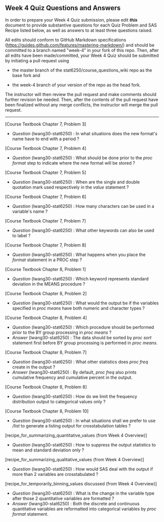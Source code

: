 ## Week 4 Quiz Questions and Answers

In order to prepare your Week 4 Quiz submission, please edit ***this*** document to provide substantive questions for each Quiz Problem and SAS Recipe listed below, as well as answers to at least three questions raised.

All edits should conform to GitHub Markdown specifications (https://guides.github.com/features/mastering-markdown/) and should be committed to a branch named "week-4" in your fork of this repo. Then, after all edits have been made/committed, your Week 4 Quiz should be submitted by initiating a pull request using

- the master branch of the stat6250/course_questions_wiki repo as the base fork and

- the week-4 branch of your version of the repo as the head fork.

The instructor will then review the pull request and make comments should further revision be needed. Then, after the contents of the pull request have been finalized without any merge conflicts, the instructor will merge the pull request.

********************************************************************************



[Course Textbook Chapter 7, Problem 3]
- *Question* (lwang30-stat6250) : In what situations does the new format's name have to end with a period ?


[Course Textbook Chapter 7, Problem 4]
- *Question* (lwang30-stat6250) : What should be done prior to the *proc format* step to indicate where the new format will be stored ?



[Course Textbook Chapter 7, Problem 5]
- *Question* (lwang30-stat6250) : When are the single and double quotation mark used respectively in the *value* statement ?


[Course Textbook Chapter 7, Problem 6]
- *Question* (lwang30-stat6250) : How many characters can be used in a variable's name ?


[Course Textbook Chapter 7, Problem 7]
- *Question* (lwang30-stat6250) : What other keywords can also be used to label ?


[Course Textbook Chapter 7, Problem 8]
- *Question* (lwang30-stat6250) : What happens when you place the *format* statement in a PROC step ?


[Course Textbook Chapter 8, Problem 1]
- *Question* (lwang30-stat6250) : Which keyword represents standard deviation in the MEANS procedure ?


[Course Textbook Chapter 8, Problem 2]
- *Question* (lwang30-stat6250) : What would the output be if the variables specified in *proc means* have both numeric and character types ?


[Course Textbook Chapter 8, Problem 4]
- *Question* (lwang30-stat6250) : Which procedure should be performed prior to the BY group processing in *proc means* ?
- *Answer* (lwang30-stat6250) : The data should be sorted by *proc sort* statement first before BY group processing is performed in *proc means*.


[Course Textbook Chapter 8, Problem 7]
- *Question* (lwang30-stat6250) : What other statistics does *proc freq* create in the output ?
- *Answer* (lwang30-stat6250) : By default, *proc freq* also prints cumulative frequency and cumulative percent in the output.

[Course Textbook Chapter 8, Problem 8]
- *Question* (lwang30-stat6250) : How do we limit the frequency distribution output to categorical values only ?


[Course Textbook Chapter 8, Problem 10]
- *Question* (lwang30-stat6250) : In what situations shall we prefer to use */list* to generate a listing output for crosstabulation tables ?


[recipe_for_summarizing_quantitative_values (from Week 4 Overview)]
- *Question* (lwang30-stat6250) : How to suppress the output statistics to mean and standard deviation only ?


[recipe_for_summarizing_qualitative_values (from Week 4 Overview)]
- *Question* (lwang30-stat6250) : How would SAS deal with the output if more than 2 variables are crosstabulated ?


[recipe_for_temporarily_binning_values discussed (from Week 4 Overview)]
- *Question* (lwang30-stat6250) : What is the change in the variable type after those 2 quantitative variables are formatted ?
- *Answer* (lwang30-stat6250) : Both the discrete and continuous quantitative variables are reformatted into categorical variables by *proc format* statement.
